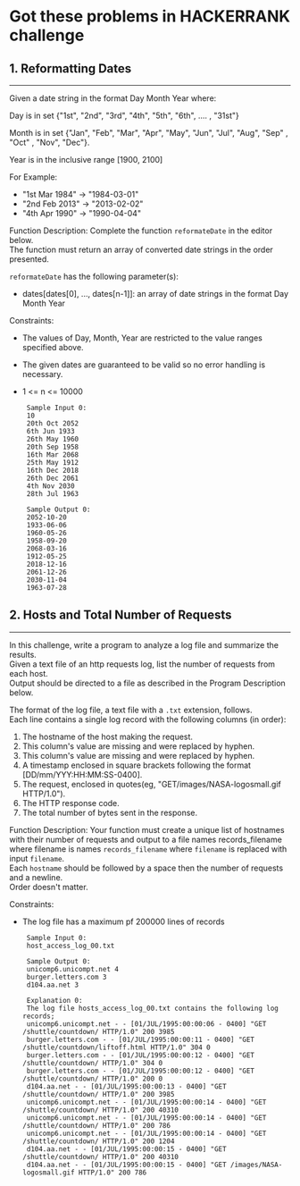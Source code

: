 # Got these problems in HACKERRANK challenge


## 1. Reformatting Dates
-----
Given a date string in the format Day Month Year where:

Day is in set {"1st", "2nd", "3rd", "4th", "5th", "6th", .... , "31st"}   

Month is in set {"Jan", "Feb", "Mar", "Apr", "May", "Jun",
                 "Jul", "Aug", "Sep" , "Oct" , "Nov", "Dec"}.   
				 
Year is in the inclusive range [1900, 2100]

For Example:  
- "1st Mar 1984" -> "1984-03-01"
- "2nd Feb 2013" -> "2013-02-02"
- "4th Apr 1990" -> "1990-04-04"  


Function Description:
Complete the function `reformateDate` in the editor below.  
The function must return an array of converted date strings in the order presented.  
 
`reformateDate` has the following parameter(s):
- dates[dates[0], ..., dates[n-1]]: an array of date strings in the format Day Month Year
  
  
Constraints:  
 - The values of Day, Month, Year are restricted to the value ranges specified above.  
 - The given dates are guaranteed to be valid so no error handling is necessary. 
 - 1 <= n <= 10000  
 
		Sample Input 0:
		10
		20th Oct 2052
		6th Jun 1933
		26th May 1960
		20th Sep 1958
		16th Mar 2068
		25th May 1912
		16th Dec 2018
		26th Dec 2061
		4th Nov 2030
		28th Jul 1963
		
		Sample Output 0:
		2052-10-20
		1933-06-06
		1960-05-26
		1958-09-20
		2068-03-16
		1912-05-25
		2018-12-16
		2061-12-26
		2030-11-04
		1963-07-28
		


## 2. Hosts and Total Number of Requests
-----
In this challenge, write a program to analyze a log file and summarize the results.   
Given a text file of an http requests log, list the number of requests from each host.  
Output should be directed to a file as described in the Program Description below.

The format of the log file, a text file with a `.txt` extension, follows.     
Each line contains a single log record with the following columns (in order):     
1. The hostname of the host making the request.    
2. This column's value are missing and were replaced by hyphen.   
3. This column's value are missing and were replaced by hyphen.   
4. A timestamp enclosed in square brackets following the format [DD/mm/YYY:HH:MM:SS-0400].   
5. The request, enclosed in quotes(eg, "GET/images/NASA-logosmall.gif HTTP/1.0").  
6. The HTTP response code.  
7. The total number of bytes sent in the response.  


Function Description:
Your function must create a unique list of hostnames with their number of requests and output to a file names records_filename where filename is names `records_filename` where `filename` is replaced with input `filename`.   
Each `hostname` should be followed by a space then the number of requests and a newline.  
Order doesn't matter.
  

   
Constraints:  
 - The log file has a maximum pf 200000 lines of records
 
		Sample Input 0:
		host_access_log_00.txt
		
		Sample Output 0:
		unicomp6.unicompt.net 4
		burger.letters.com 3
		d104.aa.net 3
		
		Explanation 0:
		The log file hosts_access_log_00.txt contains the following log records;
		unicomp6.unicompt.net - - [01/JUL/1995:00:00:06 - 0400] "GET /shuttle/countdown/ HTTP/1.0" 200 3985 
		burger.letters.com - - [01/JUL/1995:00:00:11 - 0400] "GET /shuttle/countdown/liftoff.html HTTP/1.0" 304 0
		burger.letters.com - - [01/JUL/1995:00:00:12 - 0400] "GET /shuttle/countdown/ HTTP/1.0" 304 0
		burger.letters.com - - [01/JUL/1995:00:00:12 - 0400] "GET /shuttle/countdown/ HTTP/1.0" 200 0
		d104.aa.net - - [01/JUL/1995:00:00:13 - 0400] "GET /shuttle/countdown/ HTTP/1.0" 200 3985 
		unicomp6.unicompt.net - - [01/JUL/1995:00:00:14 - 0400] "GET /shuttle/countdown/ HTTP/1.0" 200 40310 
		unicomp6.unicompt.net - - [01/JUL/1995:00:00:14 - 0400] "GET /shuttle/countdown/ HTTP/1.0" 200 786 
		unicomp6.unicompt.net - - [01/JUL/1995:00:00:14 - 0400] "GET /shuttle/countdown/ HTTP/1.0" 200 1204 
		d104.aa.net - - [01/JUL/1995:00:00:15 - 0400] "GET /shuttle/countdown/ HTTP/1.0" 200 40310 
		d104.aa.net - - [01/JUL/1995:00:00:15 - 0400] "GET /images/NASA-logosmall.gif HTTP/1.0" 200 786 


